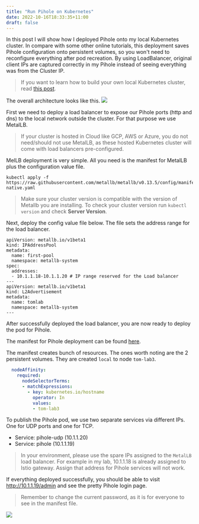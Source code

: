 ```yaml
---
title: "Run Pihole on Kubernetes"
date: 2022-10-16T18:33:35+11:00
draft: false
---
```


In this post I will show how I deployed Pihole onto my local Kubernetes cluster. In compare with some other online tutorials, this deployment saves Pihole configuration onto persistent volumes, so you won't need to reconfigure everything after pod recreation. By using LoadBalancer, original client IPs are captured correctly in my Pihole instead of seeing everything was from the Cluster IP.

> If you want to learn how to build your own local Kubernetes cluster, read [this post](https://www.tomking.xyz/posts/setup-kubernetes-cluster/).

The overall architecture looks like this.
![](https://blogfilesr2.tomking.xyz/pihole-on-k8s-architect.png)

First we need to deploy a load balancer to expose our Pihole ports (http and dns) to the local network outside the cluster. For that purpose we use MetalLB. 
> If your cluster is hosted in Cloud like GCP, AWS or Azure, you do not need/should not use MetalLB, as these hosted Kubernetes cluster will come with load balancers pre-configured.

MelLB deployment is very simple. All you need is the manifest for MetalLB plus the configuration value file.

```
kubectl apply -f https://raw.githubusercontent.com/metallb/metallb/v0.13.5/config/manifests/metallb-native.yaml
```

>Make sure your cluster version is compatible with the version of Metallb you are installing.
>To check your cluster version run `kubectl version` and check **Server Version**.

Next, deploy the config value file below. The file sets the address range for the load balancer.
```
apiVersion: metallb.io/v1beta1
kind: IPAddressPool
metadata:
  name: first-pool
  namespace: metallb-system
spec:
  addresses:
  - 10.1.1.18-10.1.1.20 # IP range reserved for the Load balancer
---
apiVersion: metallb.io/v1beta1
kind: L2Advertisement
metadata:
  name: tomlab
  namespace: metallb-system
---
```

After successfully deployed the load balancer, you are now ready to deploy the pod for Pihole.

The manifest for Pihole deployment can be found [here](https://raw.githubusercontent.com/tomkingchen/pihole-kubernetes/main/pihole.yaml).

The manifest creates bunch of resources. The ones worth noting are the 2 persistent volumes. They are created `local` to node `tom-lab3`.
```yaml
  nodeAffinity:
    required:
      nodeSelectorTerms:
      - matchExpressions:
        - key: kubernetes.io/hostname
          operator: In
          values:
          - tom-lab3
```

To publish the Pihole pod, we use two separate services via different IPs. One for UDP ports and one for TCP.
- Service: pihole-udp (10.1.1.20)
- Service: pihole (10.1.1.19)

> In your environment, please use the spare IPs assigned to the `MetalLB` load balancer. For example in my lab, 10.1.1.18 is already assigned to Istio gateway. Assign that address for Pihole services will not work.

If everything deployed successfully, you should be able to visit http://10.1.1.19/admin and see the pretty Pihole login page. 

> Remember to change the current password, as it is for everyone to see in the manifest file.

![](https://blogfilesr2.tomking.xyz/pihole-screenshot.png)
